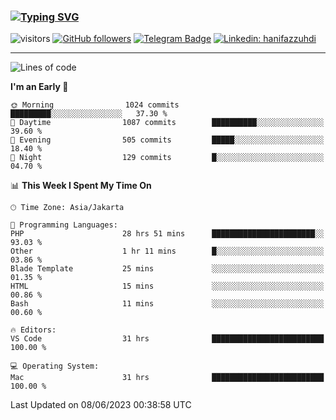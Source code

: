 ### [![Typing SVG](https://readme-typing-svg.herokuapp.com?font=lato&size=22&lines=Hi+There+👋)](https://git.io/typing-svg) 

![visitors](https://visitor-badge.glitch.me/badge?page_id=hanifazzuhdi.hanifazzuhdi)
[![GitHub followers](https://img.shields.io/github/followers/hanifazzuhdi?label=Follow&style=social)](https://github.com/hanifazzuhdi/?tab=follow) 
[![Telegram Badge](https://img.shields.io/badge/-hanif0198-blue?style=social&logo=telegram&link=https://www.t.me/hanif0198/)](https://www.t.me/hanif0198/) 
[![Linkedin: hanifazzuhdi](https://img.shields.io/badge/-hanifazzuhdi-blue?style=flat-square&logo=Linkedin&logoColor=white&link=https://www.linkedin.com/in/hanif-az-zuhdi-69688019b/)](https://www.linkedin.com/in/hanif-az-zuhdi-69688019b/) 

<hr/>

<!--START_SECTION:waka-->
![Lines of code](https://img.shields.io/badge/From%20Hello%20World%20I%27ve%20Written-19.7%20million%20lines%20of%20code-blue)

**I'm an Early 🐤** 

```text
🌞 Morning                1024 commits        █████████░░░░░░░░░░░░░░░░   37.30 % 
🌆 Daytime                1087 commits        ██████████░░░░░░░░░░░░░░░   39.60 % 
🌃 Evening                505 commits         █████░░░░░░░░░░░░░░░░░░░░   18.40 % 
🌙 Night                  129 commits         █░░░░░░░░░░░░░░░░░░░░░░░░   04.70 % 
```


📊 **This Week I Spent My Time On** 

```text
🕑︎ Time Zone: Asia/Jakarta

💬 Programming Languages: 
PHP                      28 hrs 51 mins      ███████████████████████░░   93.03 % 
Other                    1 hr 11 mins        █░░░░░░░░░░░░░░░░░░░░░░░░   03.86 % 
Blade Template           25 mins             ░░░░░░░░░░░░░░░░░░░░░░░░░   01.35 % 
HTML                     15 mins             ░░░░░░░░░░░░░░░░░░░░░░░░░   00.86 % 
Bash                     11 mins             ░░░░░░░░░░░░░░░░░░░░░░░░░   00.60 % 

🔥 Editors: 
VS Code                  31 hrs              █████████████████████████   100.00 % 

💻 Operating System: 
Mac                      31 hrs              █████████████████████████   100.00 % 
```


 Last Updated on 08/06/2023 00:38:58 UTC
<!--END_SECTION:waka-->
